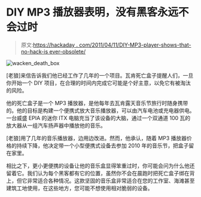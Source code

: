 # DIY MP3 播放器表明，没有黑客永远不会过时

> 原文:[https://hackaday . com/2011/04/11/DIY-MP3-player-shows-that-no-hack-is ever-obsolete/](https://hackaday.com/2011/04/11/diy-mp3-player-shows-that-no-hack-is-ever-obsolete/)

![wacken_death_box](../Images/85b0e5c3707b37cd71759a786a809942.png "wacken_death_box")

[老狼]来信告诉我们他已经工作了几年的一个项目。瓦肯死亡盒子提醒人们，一旦你开始一个 DIY 项目，在合理的时间内完成它可能是个好主意，以免它有被淘汰的风险。

他的死亡盒子是一个 MP3 播放器，是他每年去瓦肯露天音乐节旅行时随身携带的。他的目标是构建一个便携式放大音乐播放器，可以由汽车电池或充电器供电。一台威盛 EPIA 的迷你 ITX 电脑充当了该设备的大脑，通过一个双通道 100 瓦的放大器从一组汽车扬声器中播放他的音乐。

[老狼]用了几年的音乐播放器，边用边改进。然而，他承认，随着 MP3 播放器价格的持续下降，他决定带一个小型便携式设备去参加 2010 年的音乐节，把盒子留在家里。

相比之下，更小更便携的设备让他的音乐盒显得笨重过时，你可能会问为什么他还留着它。我们认为每个黑客都有它的位置，虽然你不会在晨跑时把死亡盒子绑在背上，但它非常适合各种情况。这款坚固的音乐盒非常适合在您的工作室、海滩甚至建筑工地使用，在这些地方，您可能不想使用相对脆弱的设备。